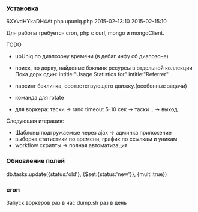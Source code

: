### Установка

6XYvdHYkaDH4At
php upuniq.php 2015-02-13:10 2015-02-15:10

Для работы требуется cron, php с curl, mongo и mongoClient.

TODO

* upUniq по диапозону времени (в дебаг инфу об диапозоне)

* поиск, по дорку, найденые бэклинк ресурсы в отдельной коллекции
Пока дорк один:
intitle:"Usage Statistics for" intitle:"Referrer"
* парсинг бэклинка, соответствующего движку.(особенные задачи)
* команда для rotate
* для воркера: таски -> rand timeout 5-10 сек -> таски .. -> выход

Следующая итерация:
* Шаблоны подгружаемые через ajax -> админка приложение
* выборка статистики по времени, график по ссылкам и уникам
* workflow скрипты -> полная автоматизация

### Обновление полей

db.tasks.update({status:'old'}, {$set:{status:'new'}}, {multi:true})


### cron

Запуск воркеров раз в час
dump.sh раз в день
